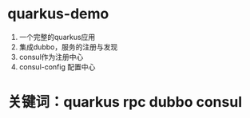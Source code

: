 # quarkus-demo
1. 一个完整的quarkus应用
2. 集成dubbo，服务的注册与发现
3. consul作为注册中心
4. consul-config 配置中心
# 关键词：quarkus rpc dubbo consul
